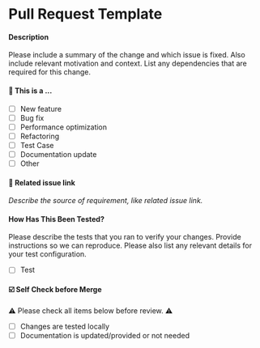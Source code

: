# Pull Request Template

#### Description

Please include a summary of the change and which issue is fixed. Also include relevant motivation and context. List any dependencies that are required for this change.

#### 🤔 This is a ...

- [ ] New feature
- [ ] Bug fix
- [ ] Performance optimization
- [ ] Refactoring
- [ ] Test Case
- [ ] Documentation update
- [ ] Other

#### 🔗 Related issue link

_Describe the source of requirement, like related issue link._

#### How Has This Been Tested?

Please describe the tests that you ran to verify your changes. Provide instructions so we can reproduce. Please also list any relevant details for your test configuration.

- [ ] Test

#### ☑️ Self Check before Merge

⚠️ Please check all items below before review. ⚠️
- [ ] Changes are tested locally
- [ ] Documentation is updated/provided or not needed
